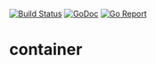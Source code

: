 [![Build Status](https://travis-ci.org/zc310/container.svg)](https://travis-ci.org/zc310/container)
[![GoDoc](https://godoc.org/github.com/zc310/container?status.svg)](http://godoc.org/github.com/zc310/container)
[![Go Report](https://goreportcard.com/badge/github.com/zc310/container)](https://goreportcard.com/report/github.com/zc310/container)

# container